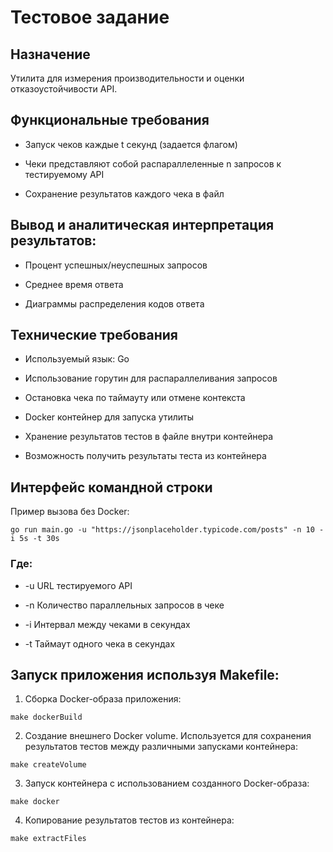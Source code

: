 # Тестовое задание

## Назначение
Утилита для измерения производительности и оценки отказоустойчивости API.

## Функциональные требования
- Запуск чеков каждые t секунд (задается флагом)

- Чеки представляют собой распараллеленные n запросов к тестируемому API

- Сохранение результатов каждого чека в файл

## Вывод и аналитическая интерпретация результатов:
- Процент успешных/неуспешных запросов

- Среднее время ответа

- Диаграммы распределения кодов ответа

## Технические требования
- Используемый язык: Go

- Использование горутин для распараллеливания запросов 

- Остановка чека по таймауту или отмене контекста

- Docker контейнер для запуска утилиты

- Хранение результатов тестов в файле внутри контейнера

- Возможность получить результаты теста из контейнера

## Интерфейс командной строки
Пример вызова без Docker:
```
go run main.go -u "https://jsonplaceholder.typicode.com/posts" -n 10 -i 5s -t 30s
```
### Где:
- \-u URL тестируемого API

- \-n Количество параллельных запросов в чеке

- \-i Интервал между чеками в секундах

- \-t Таймаут одного чека в секундах

## Запуск приложения используя Makefile:
1. Сборка Docker-образа приложения:
```
make dockerBuild
```
2. Создание внешнего Docker volume. Используется для сохранения результатов тестов между различными запусками контейнера:
```
make createVolume
```
3. Запуск контейнера с использованием созданного Docker-образа:
```
make docker
```
4. Копирование результатов тестов из контейнера:
```
make extractFiles
```